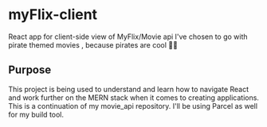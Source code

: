 # myFlix-client
React app for client-side view of MyFlix/Movie api
 I've chosen to go with pirate themed movies , because pirates are cool 🏴‍☠️
 ## Purpose
 This project is being used to understand and learn how to navigate React and work further on the MERN stack when it comes to creating applications. This is a continuation of my movie_api repository. I'll be using Parcel as well for my build tool. 
